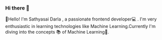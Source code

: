 ### Hi there 👋

👋Hello! I'm Sathyasai Darla , a passionate frontend developer💻 . I'm very enthusiastic in learning technologies like Machine Learning.Currently I'm diving into the concepts 📚 of Machine Learning🧠.

